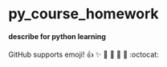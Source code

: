 # py_course_homework
#### describe for python learning
GitHub supports emoji!
:+1: :sparkles: :camel: 
:tada:
:rocket: 
:metal: 
:octocat: 